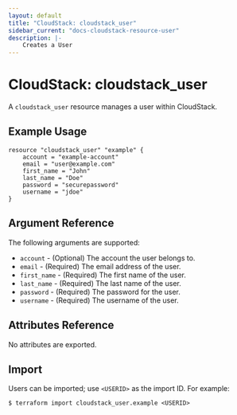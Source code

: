 ```yaml
---
layout: default
title: "CloudStack: cloudstack_user"
sidebar_current: "docs-cloudstack-resource-user"
description: |-
    Creates a User
---
```


# CloudStack: cloudstack_user

A `cloudstack_user` resource manages a user within CloudStack.

## Example Usage

```hcl
resource "cloudstack_user" "example" {
    account = "example-account"
    email = "user@example.com"
    first_name = "John"
    last_name = "Doe"
    password = "securepassword"
    username = "jdoe"
}
```


## Argument Reference

The following arguments are supported:

* `account` - (Optional) The account the user belongs to.
* `email` - (Required) The email address of the user.
* `first_name` - (Required) The first name of the user.
* `last_name` - (Required) The last name of the user.
* `password` - (Required) The password for the user.
* `username` - (Required) The username of the user.

## Attributes Reference

No attributes are exported.

## Import

Users can be imported; use `<USERID>` as the import ID. For example:

```shell
$ terraform import cloudstack_user.example <USERID>
```
